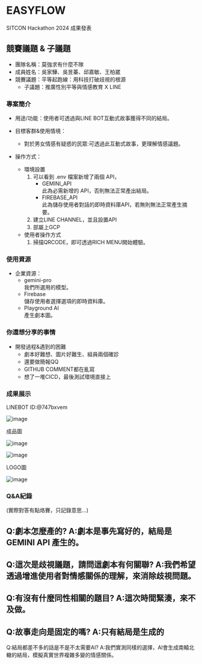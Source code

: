 # EASYFLOW

SITCON Hackathon 2024 成果發表


## 競賽議題 & 子議題
- 團隊名稱：莫強求有什麼不隊
- 成員姓名：吳家驊、吳昱蓁、邱嘉敏、王柏崴
- 競賽議題：平等起跑線：用科技打破歧視的根源
    - 子議題：推廣性別平等與情感教育 X LINE


### 專案簡介
- 用途/功能：使用者可透過與LINE BOT互動式故事獲得不同的結局。

- 目標客群&使用情境：
    - 對於男女情感有疑惑的民眾:可透過此互動式故事，更理解情感議題。


- 操作方式：
    - 環境設置
        1. 可以看到 .env 檔案新增了兩個 API，
            * GEMINI_API<br>
            此為必需新增的 API，否則無法正常產出結局。
            * FIREBASE_API<br>
            此為儲存使用者對話的即時資料庫API，若無則無法正常產生摘要。
        2. 建立LINE CHANNEL，並且設置API
        3. 部屬上GCP
    - 使用者操作方式<br>
        1. 掃描QRCODE，即可透過RICH MENU開始體驗。

### 使用資源
- 企業資源：
    - gemini-pro<br>
    我們所選用的模型。
    - Firebase<br>
    儲存使用者選擇選項的即時資料庫。
    - Playground AI <br>
    產生劇本圖。


### 你還想分享的事情
- 開發過程&遇到的困難
  - 劇本好難想、圖片好難生、組員兩個確診
  - 還要做簡報QQ
  - GITHUB COMMENT都在亂寫
  - 想了一堆CICD，最後測試環境直接上


### 成果展示


LINEBOT ID:@747bxvem

![image](assets/747bxvem.png)


成品圖

![image](assets/showcase.png)

![image](assets/IMG_2036.png)


LOGO圖

![image](assets/logo.png)


### Q&A紀錄

(實際對答有點烙賽，只記錄意思...)

Q:劇本怎麼產的? 
A:劇本是事先寫好的，結局是GEMINI API 產生的。
-

Q:這次是歧視議題，請問這劇本有何關聯?
A:我們希望透過增進使用者對情感關係的理解，來消除歧視問題。
-

Q:有沒有什麼同性相關的題目?
A:這次時間緊湊，來不及做。
-

Q:故事走向是固定的嗎?
A:只有結局是生成的
-

Q:結局都差不多的話是不是不太需要AI?
A:我們實測同樣的選擇，AI會生成南轅北轍的結局，模擬真實世界複雜多變的情感關係。
